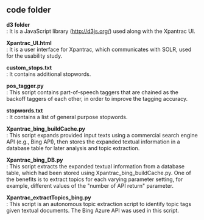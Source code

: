 
code folder
---------------
<strong>d3 folder</strong><br>
: It is a JavaScript library (http://d3js.org/) used along with the Xpantrac UI.

<strong>Xpantrac_UI.html</strong><br>
: It is a user interface for Xpantrac, which communicates with SOLR, used for the usability study.

<strong>custom_stops.txt</strong><br>
: It contains additional stopwords.

<strong>pos_tagger.py</strong><br>
: This script contains part-of-speech taggers that are chained as the backoff taggers of each other, in order to improve the tagging accuracy.

<strong>stopwords.txt</strong><br>
: It contains a list of general purpose stopwords.

<strong>Xpantrac_bing_buildCache.py</strong><br>
: This script expands provided input texts using a commercial search engine API (e.g., Bing API), then stores the expanded textual information in a database table for later analysis and topic extraction.

<strong>Xpantrac_bing_DB.py</strong><br>
: This script extracts the expanded textual information from a database table, which had been stored using Xpantrac_bing_buildCache.py.  One of the benefits is to extract topics for each varying parameter setting, for example, different values of the "number of API return" parameter.

<strong>Xpantrac_extractTopics_bing.py</strong><br>
: This script is an autonomous topic extraction script to identify topic tags given textual documents.  The Bing Azure API was used in this script.
